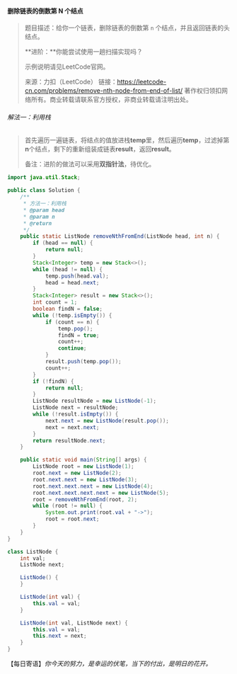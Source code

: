 #### 删除链表的倒数第 N 个结点

> 题目描述：给你一个链表，删除链表的倒数第 `n` 个结点，并且返回链表的头结点。
>
> **进阶：**你能尝试使用一趟扫描实现吗？
>
> 示例说明请见LeetCode官网。
>
> 来源：力扣（LeetCode）
> 链接：https://leetcode-cn.com/problems/remove-nth-node-from-end-of-list/
> 著作权归领扣网络所有。商业转载请联系官方授权，非商业转载请注明出处。

###### 解法一：利用栈

> 首先遍历一遍链表，将结点的值放进栈**temp**里，然后遍历**temp**，过滤掉第**n**个结点，剩下的重新组装成链表**result**，返回**result**。
>
> 备注：进阶的做法可以采用**双指针法**，待优化。

```java
import java.util.Stack;

public class Solution {
    /**
     * 方法一：利用栈
     * @param head
     * @param n
     * @return
     */
    public static ListNode removeNthFromEnd(ListNode head, int n) {
        if (head == null) {
            return null;
        }
        Stack<Integer> temp = new Stack<>();
        while (head != null) {
            temp.push(head.val);
            head = head.next;
        }
        Stack<Integer> result = new Stack<>();
        int count = 1;
        boolean findN = false;
        while (!temp.isEmpty()) {
            if (count == n) {
                temp.pop();
                findN = true;
                count++;
                continue;
            }
            result.push(temp.pop());
            count++;
        }
        if (!findN) {
            return null;
        }
        ListNode resultNode = new ListNode(-1);
        ListNode next = resultNode;
        while (!result.isEmpty()) {
            next.next = new ListNode(result.pop());
            next = next.next;
        }
        return resultNode.next;
    }

    public static void main(String[] args) {
        ListNode root = new ListNode(1);
        root.next = new ListNode(2);
        root.next.next = new ListNode(3);
        root.next.next.next = new ListNode(4);
        root.next.next.next.next = new ListNode(5);
        root = removeNthFromEnd(root, 2);
        while (root != null) {
            System.out.print(root.val + "->");
            root = root.next;
        }
    }
}

class ListNode {
    int val;
    ListNode next;

    ListNode() {
    }

    ListNode(int val) {
        this.val = val;
    }

    ListNode(int val, ListNode next) {
        this.val = val;
        this.next = next;
    }
}
```

【每日寄语】*你今天的努力，是幸运的伏笔，当下的付出，是明日的花开。* 

